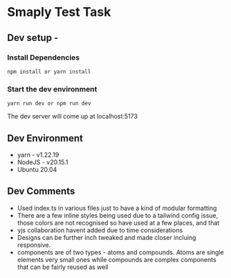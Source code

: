 # Smaply Test Task

## Dev setup -

### Install Dependencies

```
npm install or yarn install
```

### Start the dev environment

```
yarn run dev or npm run dev
```

The dev server will come up at localhost:5173

## Dev Environment

- yarn - v1.22.19
- NodeJS - v20.15.1
- Ubuntu 20.04

## Dev Comments

- Used index.ts in various files just to have a kind of modular formatting
- There are a few inline styles being used due to a tailwind config issue, those colors are not recognised so have used at a few places, and that
- yjs collaboration havent added due to time considerations
- Designs can be further inch tweaked and made closer incluing responsive.
- components are of two types - atoms and compounds. Atoms are single elements very small ones while compounds are complex components that can be fairly reused as well
